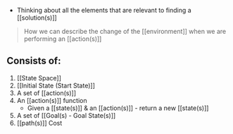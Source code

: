 - Thinking about all the elements that are relevant to finding a [[solution(s)]]
> How we can describe the change of the [[environment]] when we are performing an [[action(s)]]

## Consists of:
1. [[State Space]]
2. [[Initial State (Start State)]]
3. A set of [[action(s)]]
4. An [[action(s)]] function
	- Given a [[state(s)]] & an [[action(s)]] - return a new [[state(s)]]
5. A set of [[Goal(s) - Goal State(s)]]
6. [[path(s)]] Cost
